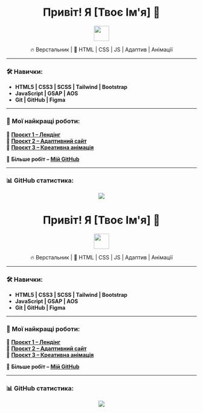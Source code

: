 <h1 align="center">Привіт! Я [Твоє Ім'я] 👋</h1>

<p align="center">
  <img src="https://media.giphy.com/media/hvRJCLFzcasrR4ia7z/giphy.gif" width="40px"/>
</p>

<p align="center">
  🔥 Верстальник | 🎨 HTML | CSS | JS | Адаптив | Анімації  
</p>

---

### 🛠️ Навички:
- **HTML5 | CSS3 | SCSS | Tailwind | Bootstrap**
- **JavaScript | GSAP | AOS**
- **Git | GitHub | Figma**

---

### 🚀 Мої найкращі роботи:
🌟 **[Проєкт 1 – Лендінг](https://yourgithub.io/project1)**  
🌟 **[Проєкт 2 – Адаптивний сайт](https://yourgithub.io/project2)**  
🌟 **[Проєкт 3 – Креативна анімація](https://yourgithub.io/project3)**  

📌 **Більше робіт – [Мій GitHub](https://github.com/yourusername)**  

---

### 📊 GitHub статистика:
<p align="center">
  <img src="https://github-readme-stats.vercel.app/api?username=yourusername&show_icons=true&theme=radical" />
</p>
<h1 align="center">Привіт! Я [Твоє Ім'я] 👋</h1>

<p align="center">
  <img src="https://media.giphy.com/media/hvRJCLFzcasrR4ia7z/giphy.gif" width="40px"/>
</p>

<p align="center">
  🔥 Верстальник | 🎨 HTML | CSS | JS | Адаптив | Анімації  
</p>

---

### 🛠️ Навички:
- **HTML5 | CSS3 | SCSS | Tailwind | Bootstrap**
- **JavaScript | GSAP | AOS**
- **Git | GitHub | Figma**

---

### 🚀 Мої найкращі роботи:
🌟 **[Проєкт 1 – Лендінг](https://yourgithub.io/project1)**  
🌟 **[Проєкт 2 – Адаптивний сайт](https://yourgithub.io/project2)**  
🌟 **[Проєкт 3 – Креативна анімація](https://yourgithub.io/project3)**  

📌 **Більше робіт – [Мій GitHub](https://github.com/yourusername)**  

---

### 📊 GitHub статистика:
<p align="center">
  <img src="https://github-readme-stats.vercel.app/api?username=yourusername&show_icons=true&theme=radical" />
</p>
